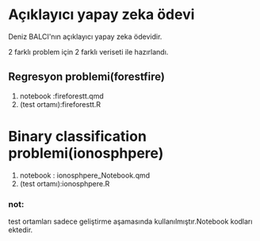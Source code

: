 # Açıklayıcı yapay zeka ödevi
Deniz BALCI'nın açıklayıcı yapay zeka ödevidir.

2 farklı problem için 2 farklı veriseti ile hazırlandı.

## Regresyon problemi(forestfire)
1. notebook :fireforestt.qmd
2. (test ortamı):fireforestt.R


# Binary classification problemi(ionosphpere)
1. notebook : ionosphpere_Notebook.qmd
2. (test ortamı):ionosphpere.R

### not:
test ortamları  sadece geliştirme aşamasında kullanılmıştır.Notebook kodları ektedir.
